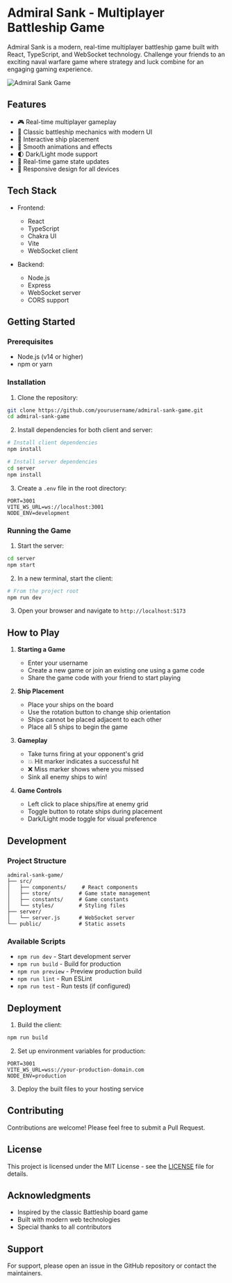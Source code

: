 # Admiral Sank - Multiplayer Battleship Game

Admiral Sank is a modern, real-time multiplayer battleship game built with React, TypeScript, and WebSocket technology. Challenge your friends to an exciting naval warfare game where strategy and luck combine for an engaging gaming experience.

![Admiral Sank Game](screenshot.png)

## Features

- 🎮 Real-time multiplayer gameplay
- 🚢 Classic battleship mechanics with modern UI
- 🎯 Interactive ship placement
- 💫 Smooth animations and effects
- 🌓 Dark/Light mode support
- 🔄 Real-time game state updates
- 📱 Responsive design for all devices

## Tech Stack

- Frontend:
  - React
  - TypeScript
  - Chakra UI
  - Vite
  - WebSocket client

- Backend:
  - Node.js
  - Express
  - WebSocket server
  - CORS support

## Getting Started

### Prerequisites

- Node.js (v14 or higher)
- npm or yarn

### Installation

1. Clone the repository:
```bash
git clone https://github.com/yourusername/admiral-sank-game.git
cd admiral-sank-game
```

2. Install dependencies for both client and server:
```bash
# Install client dependencies
npm install

# Install server dependencies
cd server
npm install
```

3. Create a `.env` file in the root directory:
```env
PORT=3001
VITE_WS_URL=ws://localhost:3001
NODE_ENV=development
```

### Running the Game

1. Start the server:
```bash
cd server
npm start
```

2. In a new terminal, start the client:
```bash
# From the project root
npm run dev
```

3. Open your browser and navigate to `http://localhost:5173`

## How to Play

1. **Starting a Game**
   - Enter your username
   - Create a new game or join an existing one using a game code
   - Share the game code with your friend to start playing

2. **Ship Placement**
   - Place your ships on the board
   - Use the rotation button to change ship orientation
   - Ships cannot be placed adjacent to each other
   - Place all 5 ships to begin the game

3. **Gameplay**
   - Take turns firing at your opponent's grid
   - 💥 Hit marker indicates a successful hit
   - ❌ Miss marker shows where you missed
   - Sink all enemy ships to win!

4. **Game Controls**
   - Left click to place ships/fire at enemy grid
   - Toggle button to rotate ships during placement
   - Dark/Light mode toggle for visual preference

## Development

### Project Structure
```
admiral-sank-game/
├── src/
│   ├── components/     # React components
│   ├── store/         # Game state management
│   ├── constants/     # Game constants
│   └── styles/        # Styling files
├── server/
│   └── server.js      # WebSocket server
└── public/            # Static assets
```

### Available Scripts

- `npm run dev` - Start development server
- `npm run build` - Build for production
- `npm run preview` - Preview production build
- `npm run lint` - Run ESLint
- `npm run test` - Run tests (if configured)

## Deployment

1. Build the client:
```bash
npm run build
```

2. Set up environment variables for production:
```env
PORT=3001
VITE_WS_URL=wss://your-production-domain.com
NODE_ENV=production
```

3. Deploy the built files to your hosting service

## Contributing

Contributions are welcome! Please feel free to submit a Pull Request.

## License

This project is licensed under the MIT License - see the [LICENSE](LICENSE) file for details.

## Acknowledgments

- Inspired by the classic Battleship board game
- Built with modern web technologies
- Special thanks to all contributors

## Support

For support, please open an issue in the GitHub repository or contact the maintainers.
